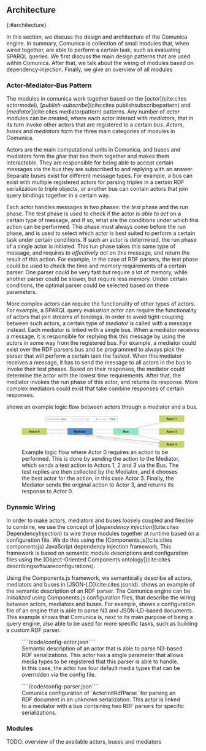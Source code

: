 ## Architecture
{:#architecture}

In this section, we discuss the design and architecture of the Comunica engine.
In summary, Comunica is collection of small modules that, when wired together,
are able to perform a certain task, such as evaluating SPARQL queries.
We first discuss the main design patterns that are used within Comunica.
After that, we talk about the wiring of modules based on dependency-injection.
Finally, we give an overview of all modules

### Actor-Mediator-Bus Pattern

The modules in comunica work together based on the [_actor_](cite:cites actormodel),
[_publish-subscribe_](cite:cites publishsubscribepattern) and [_mediator_](cite:cites mediatorpattern) patterns.
Any number of _actor_ modules can be created,
where each actor interact with _mediators_, that in its turn invoke other actors that are registered to a certain _bus_.
_Actors_, _buses_ and _mediators_ form the three main categories of modules in Comunica.

Actors are the main computational units in Comunica, and buses and mediators form the _glue_ that ties them together and makes them interactable.
They are responsible for being able to accept certain messages via the bus they are subscribed to and replying with an answer.
Separate buses exist for different message types.
For example, a bus can exist with multiple registered actors for parsing triples in a certain RDF serialization to triple objects,
or another bus can contain actors that join query bindings together in a certain way.

Each actor handles messages in two phases: the _test_ phase and the _run_ phase.
The test phase is used to check if the actor is _able to act_ on a certain type of message,
and if so, what are the conditions under which this action can be performed.
This phase must always come before the run phase, and is used to select which actor is best suited to perform a certain task under certain conditions.
If such an actor is determined, the run phase of a single actor is initiated.
This run phase takes this same type of message, and requires to _effectively act_ on this message,
and return the result of this action.
For example, in the case of RDF parsers, the test phase could be used to check the time and memory requirements of a certain parser.
One parser could be very fast but require a lot of memory,
while another parser could be slower, but require less memory.
Under certain conditions, the optimal parser could be selected based on these parameters.

More complex actors can require the functionality of other types of actors.
For example, a SPARQL query evaluation actor can require the functionality of actors that join streams of bindings.
In order to avoid tight-coupling between such actors, a certain type of _mediator_ is called with a message instead.
Each mediator is linked with a single bus.
When a mediator receives a message, it is responsible for replying this this message by using the actors in some way from the registered bus.
For example, a mediator could exist over the RDF parsers bus and be programmed to always pick the parser that will perform a certain task the fastest.
When this mediator receives a message, it has to send the message to all actors in the bus to invoke their test phases.
Based on their responses, the mediator could determine the actor with the lowest time requirements.
After that, the mediator invokes the run phase of this actor, and returns its response.
More complex mediators could exist that take combine responses of certain responses.

[](#actor-mediator-bus) shows an example logic flow between actors through a mediator and a bus.

<figure id="actor-mediator-bus">
<img src="img/actor-mediator-bus.svg" alt="[actor-mediator-bus pattern]">
<figcaption markdown="block">
Example logic flow where Actor 0 requires an action to be performed.
This is done by sending the action to the Mediator, which sends a test action to Actors 1, 2 and 3 via the Bus.
The test replies are then collected by the Mediator, and it chooses the best actor for the action, in this case Actor 3.
Finally, the Mediator sends the original action to Actor 3, and returns its response to Actor 0.
</figcaption>
</figure>

### Dynamic Wiring

In order to make actors, mediators and buses loosely coupled and flexible to combine,
we use the concept of [_dependency injection_](cite:cites DependencyInjection)
to wire these modules together at runtime based on a configuration file.
We do this using the [Components.js](cite:cites componentsjs) JavaScript dependency injection framework,
This framework is based on semantic module descriptions and configuration files
using the [Object-Oriented Components ontology](cite:cites describingsoftwareconfigurations).

Using the Components.js framework, we semantically describe all actors, mediators and buses in [JSON-LD](cite:cites jsonld).
[](#config-actor) shows an example of the semantic description of an RDF parser.
The Comunica engine can be _initialized_ using Components.js configuration files,
that describe the wiring between actors, mediators and buses.
For example, [](#config-parser) shows a configuration file of an engine that is able to parse N3 and JSON-LD-based documents.
This example shows that Comunica is, next to its main purpose of being a query engine,
also able to be used for more specific tasks, such as building a custom RDF parser.

<figure id="config-actor" class="listing">
````/code/config-actor.json````
<figcaption markdown="block">
Semantic description of an actor that is able to parse N3-based RDF serializations.
This actor has a single parameter that allows media types to be registered that this parser is able to handle.
In this case, the actor has four default media types that can be overridden via the config file.
</figcaption>
</figure>

<figure id="config-parser" class="listing">
````/code/config-parser.json````
<figcaption markdown="block">
Comunica configuration of `ActorInitRdfParse` for parsing an RDF document in an unknown serialization.
This actor is linked to a mediator with a bus containing two RDF parsers for specific serializations.
</figcaption>
</figure>

### Modules

TODO: overview of the available actors, buses and mediators
